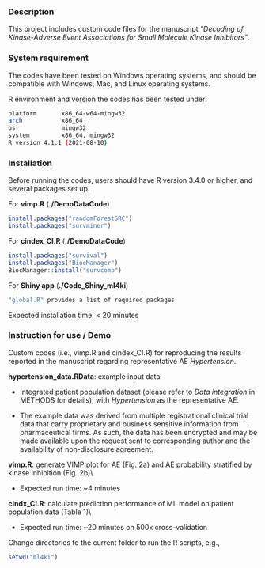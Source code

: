 

### Description
This project includes custom code files for the manuscript *"Decoding of Kinase-Adverse Event Associations for Small Molecule Kinase Inhibitors"*. 


### System requirement
The codes have been tested on Windows operating systems, and should be compatible with Windows, Mac, and Linux operating systems.

R environment and version the codes has been tested under:
```bash
platform       x86_64-w64-mingw32          
arch           x86_64                      
os             mingw32                     
system         x86_64, mingw32             
R version 4.1.1 (2021-08-10)
```

### Installation 
Before running the codes, users should have R version 3.4.0 or higher, and several packages set up.

For **vimp.R** (**./DemoDataCode**)

```r
install.packages("randomForestSRC")
install.packages("survminer")
```
For **cindex_CI.R** (**./DemoDataCode**)

```r
install.packages("survival")
install.packages("BiocManager")
BiocManager::install("survcomp")
```
For **Shiny app** (**./Code_Shiny_ml4ki**)

```r
"global.R" provides a list of required packages
```
Expected installation time:  < 20 minutes

### Instruction for use / Demo
Custom codes (i.e., vimp.R and cindex_CI.R) for reproducing the results reported in the manuscript regarding representative AE *Hypertension*. 

**hypertension_data.RData**: example input data

  * Integrated patient population dataset (please refer to *Data integration* in METHODS for details), with *Hypertension* as the representative AE.
  + The example data was derived from multiple registrational clinical trial data that carry proprietary and business sensitive information from pharmaceutical firms. As such, the data has been encrypted and may be made available upon the request sent to corresponding author and the availability of non-disclosure agreement.


**vimp.R**: generate VIMP plot for AE (Fig. 2a) and AE probability stratified by kinase inhibition (Fig. 2b)\
- Expected run time: ~4 minutes

**cindx_CI.R**: calculate prediction performance of ML model on patient population data (Table 1)\
- Expected run time:  ~20 minutes on 500x cross-validation

Change directories to the current folder to run the R scripts, e.g.,

```r
setwd("ml4ki")
```
